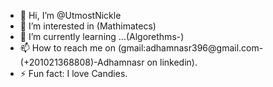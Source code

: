 - 👋 Hi, I’m @UtmostNickle
- 🦉 I’m interested in (Mathimatecs)
- 🌱 I’m currently learning ...(Algorethms-)
- 📫 How to reach me on (gmail:adhamnasr396@gmail.com-(+201021368808)-Adhamnasr on linkedin).
- ⚡ Fun fact: I love Candies.

